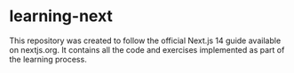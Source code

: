# learning-next
This repository was created to follow the official Next.js 14 guide available on nextjs.org. It contains all the code and exercises implemented as part of the learning process.
